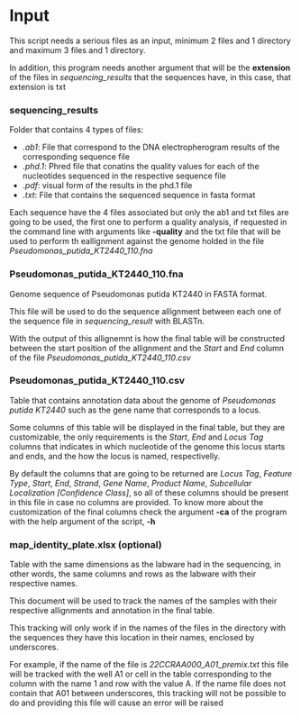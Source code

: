 # Input
This script needs a serious files as an input, minimum 2 files and 1 directory and maximum 3 files and 1 directory.

In addition, this program needs another argument that will be the **extension** of the files in _sequencing_results_ that the sequences have, in this case, that extension is txt

### sequencing_results

Folder that contains 4 types of files:

* _.ab1_: File that correspond to the DNA electropherogram results of the corresponding sequence file
* _.phd.1_: Phred file that conatins the quality values for each of the nucleotides sequenced in the respective sequence file
* _.pdf_: visual form of the results in the phd.1 file
* _.txt_: File that contains the sequenced sequence in fasta format

Each sequence have the 4 files associated but only the ab1 and txt files are going to be used, the first one to perform a quality analysis, if requested in the command line with arguments like **-quality** and the txt file that will be used to perform th eallignment against the genome holded in the file _Pseudomonas_putida_KT2440_110.fna_

### Pseudomonas_putida_KT2440_110.fna

Genome sequence of Pseudomonas putida KT2440 in FASTA format.

This file will be used to do the sequence allignment between each one of the sequence file in _sequencing_result_ with BLASTn.

With the output of this allignemnt is how the final table will be constructed between the start position of the allignment and the _Start_ and _End_ column of the file _Pseudomonas_putida_KT2440_110.csv_

### Pseudomonas_putida_KT2440_110.csv

Table that contains annotation data about the genome of _Pseudomonas putida KT2440_ such as the gene name that corresponds to a locus.

Some columns of this table will be displayed in the final table, but they are customizable, the only requirements is the _Start_, _End_ and _Locus Tag_ columns that indicates in which nucleotide of the genome this locus starts and ends, and the how the locus is named, respectivelly.

By default the columns that are going to be returned are _Locus Tag_, _Feature Type_, _Start_, _End_, _Strand_, _Gene Name_, _Product Name_, _Subcellular Localization [Confidence Class]_, so all of these columns should be present in this file in case no columns are provided. To know more about the customization of the final columns check the argument **-ca** of the program with the help argument of the script, **-h**

### map_identity_plate.xlsx (optional)

Table with the same dimensions as the labware had in the sequencing, in other words, the same columns and rows as the labware with their respective names.

This document will be used to track the names of the samples with their respective allignments and annotation in the final table.

This tracking will only work if in the names of the files in the directory with the sequences they have this location in their names, enclosed by underscores.

For example, if the name of the file is _22CCRAA000_A01_premix.txt_ this file will be tracked with the well A1 or cell in the table corresponding to the column with the name 1 and row with the value A. If the name file does not contain that A01 between underscores, this tracking will not be possible to do and providing this file will cause an error will be raised
